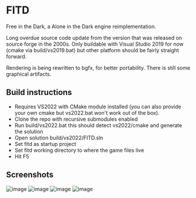 # FITD

Free in the Dark, a Alone in the Dark engine reimplementation.

Long overdue source code update from the version that was released on source forge in the 2000s.
Only buildable with Visual Studio 2019 for now (cmake via build/vs2019.bat) but other platform should be fairly straight forward.

Rendering is being rewritten to bgfx, for better portability. There is still some graphical artifacts.

## Build instructions
* Requires VS2022 with CMake module installed (you can also provide your own cmake but vs2022.bat won't work out of the box).
* Clone the repo with recursive submodules enabled
* Run build/vs2022.bat this should detect vs2022/cmake and generate the solution
* Open solution build/vs2022/FITD.sln
* Set fitd as startup project
* Set fitd working directory to where the game files live
* Hit F5

## Screenshots

![image](https://github.com/user-attachments/assets/d12b7c66-6c57-4507-b2b3-540cb2cc6806)
![image](https://github.com/user-attachments/assets/ba4508ba-1b7f-4ac1-b573-169e3f8e7bab)
![image](https://github.com/user-attachments/assets/653d3dc5-4a35-4a7f-95bc-76e7b42899d9)
![image](https://github.com/user-attachments/assets/310c3151-18cf-4914-8992-7de1dd763653)

